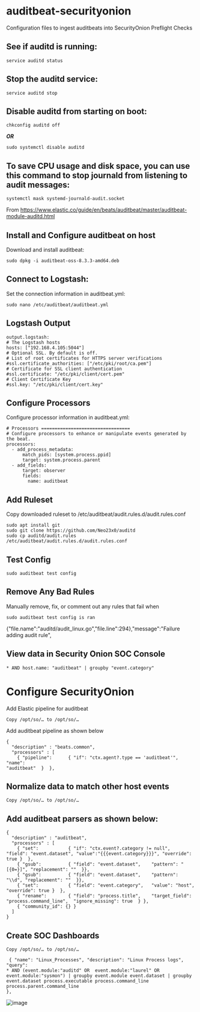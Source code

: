 # auditbeat-securityonion
Configuration files to ingest auditbeats into SecurityOnion
Preflight Checks

## See if auditd is running:
```
service auditd status
```
## Stop the auditd service:
```
service auditd stop
```

## Disable auditd from starting on boot:
```
chkconfig auditd off
```
*****OR*****
```
sudo systemctl disable auditd
```
## To save CPU usage and disk space, you can use this command to stop journald from listening to audit messages:
```
systemctl mask systemd-journald-audit.socket
```
From <https://www.elastic.co/guide/en/beats/auditbeat/master/auditbeat-module-auditd.html> 

## Install and Configure auditbeat on host

Download and install auditbeat:

```
sudo dpkg -i auditbeat-oss-8.3.3-amd64.deb
```
## Connect to Logstash:
Set the connection information in auditbeat.yml:
```
sudo nano /etc/auditbeat/auditbeat.yml
```
## Logstash Output
  ```
  output.logstash:
  # The Logstash hosts
  hosts: ["192.168.4.105:5044"]
  # Optional SSL. By default is off.
  # List of root certificates for HTTPS server verifications
  #ssl.certificate_authorities: ["/etc/pki/root/ca.pem"]
  # Certificate for SSL client authentication
  #ssl.certificate: "/etc/pki/client/cert.pem"
  # Client Certificate Key
  #ssl.key: "/etc/pki/client/cert.key"
```
## Configure Processors
Configure processor information in auditbeat.yml:
```
# Processors =================================
# Configure processors to enhance or manipulate events generated by the beat.
processors:
  - add_process_metadata:
      match_pids: [system.process.ppid]
      target: system.process.parent
  - add_fields:
      target: observer
      fields:
        name: auditbeat
```
 
## Add Ruleset
Copy downloaded ruleset to /etc/auditbeat/audit.rules.d/audit.rules.conf
```
sudo apt install git
sudo git clone https://github.com/Neo23x0/auditd
sudo cp auditd/audit.rules /etc/auditbeat/audit.rules.d/audit.rules.conf
```
## Test Config
```
sudo auditbeat test config
```
## Remove Any Bad Rules 
Manually remove, fix, or comment out any rules that fail when 
```
sudo auditbeat test config is ran
```
{"file.name":"auditd/audit_linux.go","file.line":294},"message":"Failure 
adding audit rule",

## View data in Security Onion SOC Console
```
* AND host.name: "auditbeat" | groupby "event.category"
```

# Configure SecurityOnion
Add Elastic pipeline for auditbeat

```
Copy /opt/so/… to /opt/so/…
```

Add auditbeat pipeline as shown below
```
{
  "description" : "beats.common",
  "processors" : [
    { "pipeline":      { "if": "ctx.agent?.type == 'auditbeat'",   "name": 
"auditbeat"  }  },
```
## Normalize data to match other host events
```
Copy /opt/so/… to /opt/so/…
```
## Add auditbeat parsers as shown below:
```
{
  "description" : "auditbeat",
  "processors" : [
    { "set":           { "if": "ctx.event?.category != null",   "field": "event.dataset", "value":"{{{event.category}}}", "override": true }  },
    { "gsub":          { "field": "event.dataset",    "pattern": "[{0=}]", "replacement": ""  }},
    { "gsub":          { "field": "event.dataset",    "pattern": "\\d", "replacement": ""  }},
    { "set":           { "field": "event.category",   "value": "host", "override": true }  },
    { "rename":        { "field": "process.title",    "target_field": "process.command_line",  "ignore_missing": true  } },
    { "community_id": {} }
  ]
}
```
## Create SOC Dashboards
```
Copy /opt/so/… to /opt/so/…
``` 
``` 
 { "name": "Linux_Processes", "description": "Linux Process logs", "query": 
* AND (event.module:"auditd" OR  event.module:"laurel" OR  event.module:"sysmon") | groupby event.module event.dataset | groupby
event.dataset process.executable process.command_line process.parent.command_line
},
``` 

![image](https://user-images.githubusercontent.com/73084279/193039909-f6b8ca7b-dc7e-4be0-9f95-538982c077b0.png)
